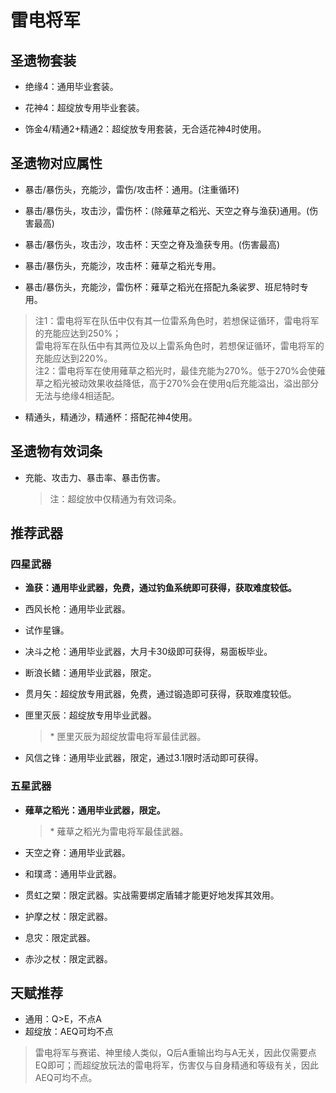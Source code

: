 # 雷电将军

## 圣遗物套装  

- 绝缘4：通用毕业套装。  

- 花神4：超绽放专用毕业套装。  

- 饰金4/精通2+精通2：超绽放专用套装，无合适花神4时使用。  

## 圣遗物对应属性  

- 暴击/暴伤头，充能沙，雷伤/攻击杯：通用。(注重循环)  

- 暴击/暴伤头，攻击沙，雷伤杯：(除薙草之稻光、天空之脊与渔获)通用。(伤害最高)  

- 暴击/暴伤头，攻击沙，攻击杯：天空之脊及渔获专用。(伤害最高)  

- 暴击/暴伤头，充能沙，攻击杯：薙草之稻光专用。  

- 暴击/暴伤头，充能沙，雷伤杯：薙草之稻光在搭配九条裟罗、班尼特时专用。  

> 注1：雷电将军在队伍中仅有其一位雷系角色时，若想保证循环，雷电将军的充能应达到250%；  
> 雷电将军在队伍中有其两位及以上雷系角色时，若想保证循环，雷电将军的充能应达到220%。  
> 注2：雷电将军在使用薙草之稻光时，最佳充能为270%。低于270%会使薙草之稻光被动效果收益降低，高于270%会在使用q后充能溢出，溢出部分无法与绝缘4相适配。  

- 精通头，精通沙，精通杯：搭配花神4使用。  

## 圣遗物有效词条  

- 充能、攻击力、暴击率、暴击伤害。  

  > 注：超绽放中仅精通为有效词条。  

## 推荐武器  

### 四星武器  

- **渔获：通用毕业武器，免费，通过钓鱼系统即可获得，获取难度较低。**  

- 西风长枪：通用毕业武器。  

- 试作星镰。  

- 决斗之枪：通用毕业武器，大月卡30级即可获得，易面板毕业。  

- 断浪长鳍：通用毕业武器，限定。  

- 贯月矢：超绽放专用武器，免费，通过锻造即可获得，获取难度较低。  

- 匣里灭辰：超绽放专用毕业武器。  

  > \* 匣里灭辰为超绽放雷电将军最佳武器。  

- 风信之锋：通用毕业武器，限定，通过3.1限时活动即可获得。  

### 五星武器  

- **薙草之稻光：通用毕业武器，限定。**  

  > \* 薙草之稻光为雷电将军最佳武器。  

- 天空之脊：通用毕业武器。  

- 和璞鸢：通用毕业武器。  

- 贯虹之槊：限定武器。实战需要绑定盾辅才能更好地发挥其效用。  

- 护摩之杖：限定武器。  

- 息灾：限定武器。  

- 赤沙之杖：限定武器。

## 天赋推荐  

- 通用：Q>E，不点A  
- 超绽放：AEQ可均不点  

> 雷电将军与赛诺、神里绫人类似，Q后A重输出均与A无关，因此仅需要点EQ即可；而超绽放玩法的雷电将军，伤害仅与自身精通和等级有关，因此AEQ可均不点。  

